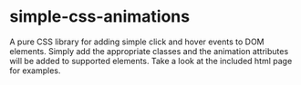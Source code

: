# simple-css-animations
A pure CSS library for adding simple click and hover events to DOM elements. 
Simply add the appropriate classes and the animation attributes will be added to supported elements.
Take a look at the included html page for examples.
